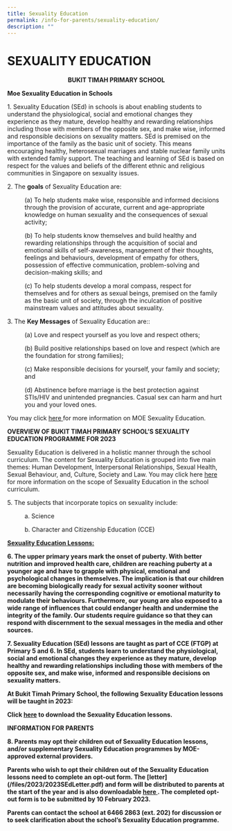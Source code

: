 ```yaml
---
title: Sexuality Education
permalink: /info-for-parents/sexuality-education/
description: ""
---
```

# SEXUALITY EDUCATION

<center><strong>BUKIT TIMAH PRIMARY SCHOOL</strong></center>

**Moe Sexuality Education in Schools**

<style type="text/css">
<!--
 .tab { margin-left: 40px; }
-->
</style>

<p>1. Sexuality Education (SEd) in schools is about enabling students to understand the physiological, social and emotional changes they experience as they mature, develop healthy and rewarding relationships including those with members of the opposite sex, and make wise, informed and responsible decisions on sexuality matters. SEd is premised on the importance of the family as the basic unit of society. This means encouraging healthy, heterosexual marriages and stable nuclear family units with extended family support. The teaching and learning of SEd is based on respect for the values and beliefs of the different ethnic and religious communities in Singapore on sexuality issues.</p>

<p>2. The <b>goals</b> of Sexuality Education are:</p>

<p class="tab">(a)	To help students make wise, responsible and informed decisions through the provision of accurate, current and age-appropriate knowledge on human sexuality and the consequences of sexual activity;</p>
<p class="tab">(b)	To help students know themselves and build healthy and rewarding relationships through the acquisition of social and emotional skills of self-awareness, management of their thoughts, feelings and behaviours, development of empathy for others, possession of effective communication, problem-solving and decision-making skills; and</p>
<p class="tab">(c)	To help students develop a moral compass, respect for themselves and for others as sexual beings, premised on the family as the basic unit of society, through the inculcation of positive mainstream values and attitudes about sexuality. </p>

<p>3. The <b>Key Messages</b> of Sexuality Education are::</p>
 
<p class="tab">(a) Love and respect yourself as you love and respect others;</p>

<p class="tab">(b) Build positive relationships based on love and respect (which are the foundation for strong families);</p>

<p class="tab">(c) Make responsible decisions for yourself, your family and society; and</p>

<p class="tab">(d)         Abstinence before marriage is the best protection against STIs/HIV and unintended pregnancies. Casual sex can harm and hurt you and your loved ones.</p>

You may click <a href="https://www.moe.gov.sg/education-in-sg/our-programmes/sexuality-education"> here  </a> for more information on MOE Sexuality Education.

**OVERVIEW OF BUKIT TIMAH PRIMARY SCHOOL’S SEXUALITY EDUCATION PROGRAMME FOR 2023**

<p>Sexuality Education is delivered in a holistic manner through the school curriculum. The content for Sexuality Education is grouped into five main themes: Human Development, Interpersonal Relationships, Sexual Health, Sexual Behaviour, and, Culture, Society and Law. You may click here <a href="https://www.moe.gov.sg/education-in-sg/our-programmes/sexuality-education/scope-and-teaching-approach"> here </a> for more information on the scope of Sexuality Education in the school curriculum.</p>

<p>5. The subjects that incorporate topics on sexuality include:</p>

<p class="tab">a.       Science</p>
<p class="tab">b.       Character and Citizenship Education (CCE)</p>

<strong><u>Sexuality Education Lessons: </u>

<p>6. The upper primary years mark the onset of puberty. With better nutrition and improved health care, children are reaching puberty at a younger age and have to grapple with physical, emotional and psychological changes in themselves. The implication is that our children are becoming biologically ready for sexual activity sooner without necessarily having the corresponding cognitive or emotional maturity to modulate their behaviours. Furthermore, our young are also exposed to a wide range of influences that could endanger health and undermine the integrity of the family. Our students require guidance so that they can respond with discernment to the sexual messages in the media and other sources. </p>

<p>7. Sexuality Education (SEd) lessons are taught as part of CCE (FTGP) at Primary 5 and 6. In SEd, students learn to understand the physiological, social and emotional changes they experience as they mature, develop healthy and rewarding relationships including those with members of the opposite sex, and make wise, informed and responsible decisions on sexuality matters. </p>

**At Bukit Timah Primary School, the following Sexuality Education lessons will be taught in 2023:**

Click [here](/files/2023%20Info%20on%20SEd.pdf) to download the Sexuality Education lessons.


<strong>INFORMATION FOR PARENTS</strong>

<p>8.  Parents may opt their children out of Sexuality Education lessons, and/or supplementary Sexuality Education programmes by MOE-approved external providers. </p>

<p>Parents who wish to opt their children out of the Sexuality Education lessons need to complete an opt-out form. The [letter](/files/2023/2023SEdLetter.pdf)  and form will be distributed to parents at the start of the year and is also downloadable <a href="https://form.gov.sg/63d22377a65b480011574097"> here </a>. The completed opt-out form is to be submitted by 10 February 2023. </p>

<p>Parents can contact the school at 6466 2863 (ext. 202) for discussion or to seek clarification about the school’s Sexuality Education programme.</p>
